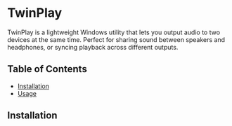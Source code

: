 # TwinPlay
TwinPlay is a lightweight Windows utility that lets you output audio to two devices at the same time. Perfect for sharing sound between speakers and headphones, or syncing playback across different outputs.

## Table of Contents
- [Installation](#installation)
- [Usage](#usage)


## Installation
